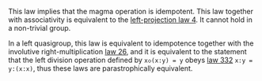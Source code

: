 This law implies that the magma operation is idempotent.  This law together with associativity is equivalent to the [left-projection law 4](https://teorth.github.io/equational_theories/implications/?4).  It cannot hold in a non-trivial group.

In a left quasigroup, this law is equivalent to idempotence together with the involutive right-multiplication [law 26](https://teorth.github.io/equational_theories/implications/?26), and it is equivalent to the statement that the left division operation defined by `x◇(x:y) = y` obeys [law 332](https://teorth.github.io/equational_theories/implications/?332) `x:y = y:(x:x)`, thus these laws are parastrophically equivalent.
